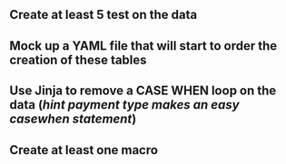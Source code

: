 ## Create at least 5 test on the data

## Mock up a YAML file that will start to order the creation of these tables

## Use Jinja to remove a CASE WHEN loop on the data (*hint payment type makes an easy casewhen statement*) 

## Create at least one macro


